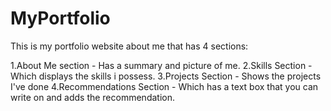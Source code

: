 # MyPortfolio

This is my portfolio website about me that has 4 sections:

1.About Me section - Has a summary and picture of me.
2.Skills Section - Which displays the skills i possess.
3.Projects Section - Shows the projects I've done
4.Recommendations Section - Which has a text box that you can write on and adds the recommendation.
